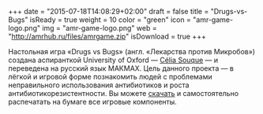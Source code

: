 +++
date = "2015-07-18T14:08:29+02:00"
draft = false
title = "Drugs-vs-Bugs"
isReady = true
weight = 10
color = "green"
icon = "amr-game-logo.png"
img = "amr-game-logo.png"
web = "http://amrhub.ru/files/amrgame.zip"
isDownload = true
+++

<p>Настольная игра «Drugs vs Bugs» (англ. «Лекарства против Микробов») создана аспиранткой University of Oxford — <a class="service-link" href="https://bugsinbangkok.wordpress.com/bugs-vs-drugs/">Célia Souque</a> — и переведена на русский язык МАКМАХ. Цель данного проекта — в лёгкой и игровой форме познакомить людей с проблемами неправильного использования антибиотиков и роста антибиотикорезистентности. Вы можете <a class="service-link" href="http://amrhub.ru/files/amrgame.zip">скачать</a> и самостоятельно распечатать на бумаге все игровые компоненты.</p>
